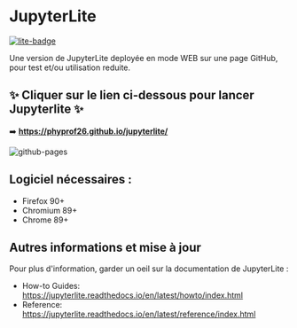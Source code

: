 # JupyterLite

[![lite-badge](https://jupyterlite.rtfd.io/en/latest/_static/badge.svg)](https://jupyterlite.github.io/demo)

Une version de JupyterLite deployée en mode WEB sur une page GitHub, pour test et/ou utilisation reduite.

## ✨ Cliquer sur le lien ci-dessous pour lancer Jupyterlite  ✨

➡️ **https://phyprof26.github.io/jupyterlite/**

![github-pages](https://user-images.githubusercontent.com/591645/120649478-18258400-c47d-11eb-80e5-185e52ff2702.gif)

## Logiciel nécessaires :

- Firefox 90+
- Chromium 89+
- Chrome 89+

## Autres informations et mise à jour

Pour plus d'information, garder un oeil sur la documentation de JupyterLite :

- How-to Guides: https://jupyterlite.readthedocs.io/en/latest/howto/index.html
- Reference: https://jupyterlite.readthedocs.io/en/latest/reference/index.html
